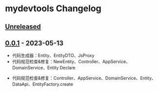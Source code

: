 <!-- Keep a Changelog guide -> https://keepachangelog.com -->

# mydevtools Changelog

## [Unreleased]

## [0.0.1] - 2023-05-13

- 代码生成器：Entity、EntityDTO、JsProxy
- 代码规范检查&修复：NewEntity、Controller、AppService、DomainService、Entity Declare

[//]: # (## [0.0.2] - 2023-05-28)

- 代码规范检查&修复：Controller、AppService、DomainService、Entity、DataApi、EntityFactory.create

[//]: # (- lombok 扩展方法智能提示)

[//]: # ()

[//]: # (## [0.0.3] - 2023-06-04)

[//]: # ()

[//]: # (- 资源管理器增加虚拟目录显示元数据、js)

[Unreleased]: https://github.com/h598937749/mydevtools/compare/v0.0.1...HEAD

[0.0.1]: https://github.com/h598937749/mydevtools/commits/v0.0.1

[Unreleased]: https://github.com/h598937749/mydevtools/compare/v0.0.1...HEAD

[0.0.1]: https://github.com/h598937749/mydevtools/commits/v0.0.1

[Unreleased]: https://github.com/h598937749/mydevtools/compare/v0.0.1...HEAD

[0.0.1]: https://github.com/h598937749/mydevtools/commits/v0.0.1
